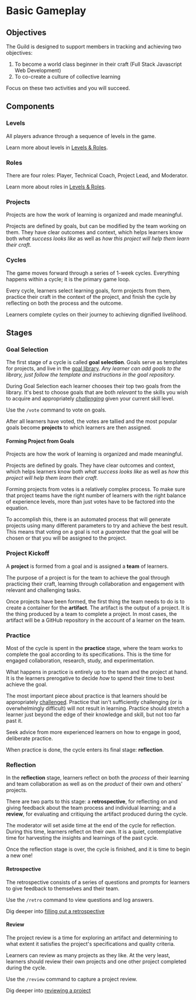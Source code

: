 # Basic Gameplay

## Objectives

The Guild is designed to support members in tracking and achieving two objectives:

1. To become a world class beginner in their craft (Full Stack Javascript Web Development)
1. To co-create a culture of collective learning

Focus on these two activities and you will succeed.

## Components

### Levels

All players advance through a sequence of levels in the game.

Learn more about levels in [Levels & Roles][levels-roles].

### Roles

There are four roles: Player, Technical Coach, Project Lead, and Moderator.

Learn more about roles in [Levels & Roles][levels-roles].

### Projects

Projects are how the work of learning is organized and made meaningful.

Projects are defined by goals, but can be modified by the team working on them. They have clear outcomes and context, which helps learners know both _what success looks like_ as well as _how this project will help them learn their craft_.

### Cycles

The game moves forward through a series of 1-week cycles. Everything happens within a cycle; it is the primary game loop.

Every cycle, learners select learning goals, form projects from them, practice their craft in the context of the project, and finish the cycle by reflecting on both the process and the outcome.

Learners complete cycles on their journey to achieving dignified livelihood.

## Stages

### Goal Selection

The first stage of a cycle is called **goal selection**. Goals serve as templates for projects, and live in the [goal library](http://jsdev.learnersguild.org/). _Any learner can add goals to the library, just follow the template and instructions in the goal repository._

During Goal Selection each learner chooses their top two goals from the library. It's best to choose goals that are both _relevant_ to the skills you wish to acquire and appropriately [_challenging_](Challenge.md) given your current skill level.

Use the `/vote` command to vote on goals.

After all learners have voted, the votes are tallied and the most popular goals become **projects** to which learners are then assigned.

#### Forming Project from Goals

Projects are how the work of learning is organized and made meaningful.

Projects are defined by goals. They have clear outcomes and context, which helps learners know both _what success looks like_ as well as _how this project will help them learn their craft_.

Forming projects from votes is a relatively complex process. To make sure that project teams have the right number of learners with the right balance of experience levels, more than just votes have to be factored into the equation.

To accomplish this, there is an automated process that will generate projects using many different parameters to try and achieve the best result. This means that voting on a goal is not a _guarantee_ that the goal will be chosen or that you will be assigned to the project.

### Project Kickoff

A **project** is formed from a goal and is assigned a **team** of learners.

The purpose of a project is for the team to achieve the goal through practicing their craft, learning through collaboration and engagement with relevant and challenging tasks.

Once projects have been formed, the first thing the team needs to do is to create a container for the **artifact**. The artifact is the output of a project. It is the thing produced by a team to complete a project. In most cases, the artifact will be a GitHub repository in the account of a learner on the team.

### Practice

Most of the cycle is spent in the **practice** stage, where the team works to complete the goal according to its specifications. This is the time for engaged collaboration, research, study, and experimentation.

What happens in practice is entirely up to the team and the project at hand. It is the learners prerogative to decide _how_ to spend their time to best achieve the goal.

The most important piece about practice is that learners should be appropriately [challenged](challenge.md). Practice that isn't sufficiently challenging (or is overwhelmingly difficult) will not result in learning. Practice should stretch a learner just beyond the edge of their knowledge and skill, but not too far past it.

Seek advice from more experienced learners on how to engage in good, deliberate practice.

When practice is done, the cycle enters its final stage: **reflection**.

### Reflection

In the **reflection** stage, learners reflect on both the _process_ of their learning and team collaboration as well as on the _product_ of their own and others' projects.

There are two parts to this stage: a **retrospective**, for reflecting on and giving feedback about the team process and individual learning; and a **review**, for evaluating and critiquing the artifact produced during the cycle.

The moderator will set aside time at the end of the cycle for reflection. During this time, learners reflect on their own. It is a quiet, contemplative time for harvesting the insights and learnings of the past cycle.

Once the reflection stage is over, the cycle is finished, and it is time to begin a new one!

#### Retrospective

The retrospective consists of a series of questions and prompts for learners to give feedback to themselves and their team.

Use the `/retro` command to view questions and log answers.

Dig deeper into [filling out a retrospective](Learning_Guide/Retrospectives.md)

#### Review

The project review is a time for exploring an artifact and determining to what extent it satisfies the project's specifications and quality criteria.

Learners can review as many projects as they like. At the very least, learners should review their own projects and one other project completed during the cycle.

Use the `/review` command to capture a project review.

Dig deeper into [reviewing a project](Learning_Guide/Review.md)


[guildcrafts]: http://github.com/GuildCrafts
[levels-roles]: ./Levels_and_Roles.md
